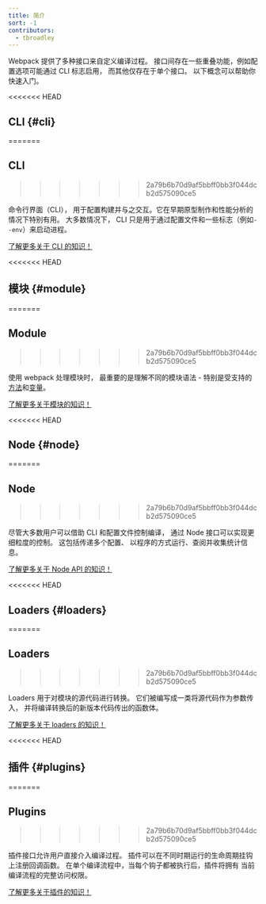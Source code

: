 ```yaml
---
title: 简介
sort: -1
contributors:
  - tbroadley
---
```


Webpack 提供了多种接口来自定义编译过程。
接口间存在一些重叠功能，例如配置选项可能通过 CLI 标志启用，
而其他仅存在于单个接口。
以下概念可以帮助你快速入门。

<<<<<<< HEAD

## CLI {#cli}
=======
## CLI
>>>>>>> 2a79b6b70d9af5bbff0bb3f044dcb2d575090ce5

命令行界面（CLI），
用于配置构建并与之交互。它在早期原型制作和性能分析的情况下特别有用。
大多数情况下，
CLI 只是用于通过配置文件和一些标志（例如`--env`）来启动进程。

[了解更多关于 CLI 的知识！](/api/cli)

<<<<<<< HEAD

## 模块 {#module}
=======
## Module
>>>>>>> 2a79b6b70d9af5bbff0bb3f044dcb2d575090ce5

使用 webpack 处理模块时，
最重要的是理解不同的模块语法 -
特别是受支持的[方法](/api/module-methods)和[变量](/api/module-variables)。

[了解更多关于模块的知识！](/api/module-methods)

<<<<<<< HEAD

## Node {#node}
=======
## Node
>>>>>>> 2a79b6b70d9af5bbff0bb3f044dcb2d575090ce5

尽管大多数用户可以借助 CLI 和配置文件控制编译，
通过 Node 接口可以实现更细粒度的控制。
这包括传递多个配置、
以程序的方式运行、查阅并收集统计信息。

[了解更多关于 Node API 的知识！](/api/node)

<<<<<<< HEAD

## Loaders {#loaders}
=======
## Loaders
>>>>>>> 2a79b6b70d9af5bbff0bb3f044dcb2d575090ce5

Loaders 用于对模块的源代码进行转换。
它们被编写成一类将源代码作为参数传入，
并将编译转换后的新版本代码传出的函数体。

[了解更多关于 loaders 的知识！](/api/loaders)

<<<<<<< HEAD

## 插件 {#plugins}
=======
## Plugins
>>>>>>> 2a79b6b70d9af5bbff0bb3f044dcb2d575090ce5

插件接口允许用户直接介入编译过程。
插件可以在不同时期运行的生命周期挂钩上注册回调函数。
在单个编译流程中，当每个钩子都被执行后，插件将拥有
当前编译流程的完整访问权限。

[了解更多关于插件的知识！](/api/plugins)
